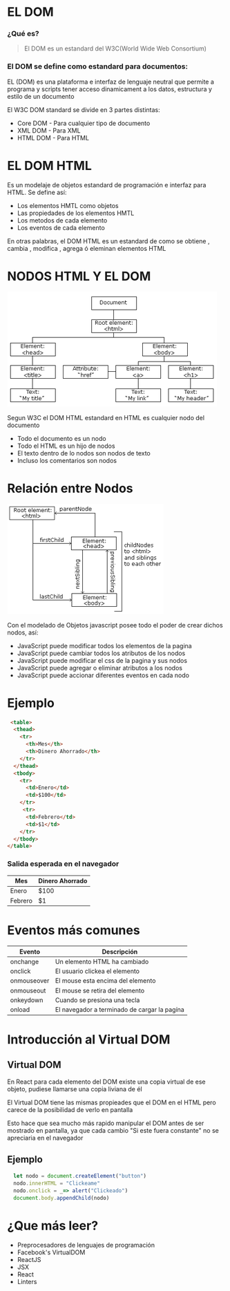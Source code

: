 # EL DOM
### ¿Qué es?

> El DOM es un estandard del W3C(World Wide Web Consortium)

### El DOM se define como estandard para documentos:

EL (DOM) es una plataforma e interfaz de lenguaje neutral que permite a programa y scripts tener acceso dinamicament a los datos, estructura y estilo de un documento

El W3C DOM standard se divide en 3 partes distintas:

- Core DOM - Para cualquier tipo de documento
- XML DOM - Para XML
- HTML DOM - Para HTML

# EL DOM HTML

Es un modelaje de objetos estandard de programación e interfaz para HTML. Se define así:

- Los elementos HMTL como objetos
- Las propiedades de los elementos HMTL
- Los metodos de cada elemento
- Los eventos de cada elemento

En otras palabras, el DOM HTML es un estandard de como se obtiene , cambia , modifica , agrega ó eleminan elementos HTML

# NODOS HTML Y EL DOM

![](pic_htmltree.gif)

Segun W3C el DOM HTML estandard en HTML es cualquier nodo del documento
- Todo el documento es un nodo
- Todo el HTML es un hijo de nodos
- El texto dentro de lo nodos son nodos de texto
- Incluso los comentarios son nodos

# Relación entre Nodos

![](pic_navigate.gif)

Con el modelado de Objetos javascript posee todo el poder de crear dichos nodos, así:

- JavaScript puede modificar todos los elementos de la pagina
- JavaScript puede cambiar todos los atributos de los nodos
- JavaScript puede modificar el css de la pagina y sus nodos
- JavaScript puede agregar o eliminar atributos a los nodos
- JavaScript puede accionar diferentes eventos en cada nodo

# Ejemplo

```html
 <table>
  <thead>
    <tr>
      <th>Mes</th>
      <th>Dinero Ahorrado</th>
    </tr>
  </thead>
  <tbody>
    <tr>
      <td>Enero</td>
      <td>$100</td>
    </tr>
     <tr>
      <td>Febrero</td>
      <td>$1</td>
    </tr>
  </tbody>
</table> 
```
### Salida esperada en el navegador

|Mes|Dinero Ahorrado|
|-|-|
|Enero|$100|
|Febrero|$1|


# Eventos más comunes

|Evento|Descripción|
|--- |--- |
|onchange|Un elemento HTML ha cambiado|
|onclick|El usuario clickea el elemento|
|onmouseover|El mouse esta encima del elemento|
|onmouseout|El mouse se retira del elemento|
|onkeydown|Cuando se presiona una tecla|
|onload|El navegador a terminado de cargar la pagína|


# Introducción al Virtual DOM

## Virtual DOM

En React para cada elemento del DOM existe una copia virtual de ese objeto, pudiese llamarse una copia liviana de él

El Virtual DOM tiene las mismas propieades que el DOM en el HTML pero carece de la posibilidad de verlo en pantalla

Esto hace que sea mucho más rapido manipular el DOM antes de ser mostrado en pantalla, ya que cada cambio "Si este fuera constante" no se apreciaria en el navegador

## Ejemplo

```javascript
  let nodo = document.createElement("button")
  nodo.innerHTML = "Clickeame"
  nodo.onclick = _=> alert("Clickeado")
  document.body.appendChild(nodo)
```

# ¿Que más leer?
- Preprocesadores de lenguajes de programación
- Facebook's VirtualDOM
- ReactJS
- JSX
- React
- Linters
